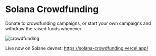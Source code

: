 # Solana Crowdfunding

Donate to crowdfunding campaigns, or start your own campaigns and withdraw the raised funds whenever.

![crowdfunding](https://user-images.githubusercontent.com/34775928/160424907-f64e8879-957c-4eca-9373-0f3e626abb33.gif)

Live now on Solane devnet: https://solana-crowdfunding.vercel.app/
